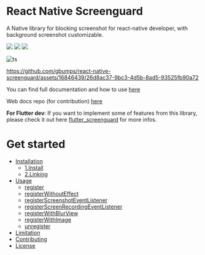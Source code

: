 <p align="center">
  <h1>React Native Screenguard</h1>
  <p>A Native library for blocking screenshot for react-native developer, with background screenshot customizable.</p>
  <a href="https://github.com/prettier/prettier"><img src="https://img.shields.io/badge/styled_with-prettier-ff69b4.svg"></a>
  <a href="https://opensource.org/licenses/MIT"><img src="https://img.shields.io/badge/License-MIT-blue.svg"></a>
  <a href="https://aleen42.github.io/badges/src/eslint.svg"><img src="https://aleen42.github.io/badges/src/eslint.svg"></a>
</p>

![ts](https://flat.badgen.net/badge/Built%20With/TypeScript/blue)


https://github.com/gbumps/react-native-screenguard/assets/16846439/26d8ac37-9bc3-4d5b-8ad5-93525fb90a72

You can find full documentation and how to use [here](https://gbumps.github.io/react-native-screenguard)

Web docs repo (for contribution) [here](https://github.com/gbumps/rn-screenguard-docs)

<b>For Flutter dev</b>: If you want to implement some of features from this library, please check it out here [flutter_screenguard](https://pub.dev/packages/flutter_screenguard) for more infos.

# Get started

<!--ts-->
  * [Installation](#installation)
    * [1.Install](https://gbumps.github.io/react-native-screenguard/docs/getting-started/install)
    * [2.Linking](https://gbumps.github.io/react-native-screenguard/docs/getting-started/linking)
  * [Usage](#usage)
     * [register](https://gbumps.github.io/react-native-screenguard/docs/usages-and-apis/register)
     * [registerWithoutEffect](https://gbumps.github.io/react-native-screenguard/docs/usages-and-apis/register-without-effect-android)
     * [registerScreenshotEventListener](https://gbumps.github.io/react-native-screenguard/docs/usages-and-apis/register-screenshot-event-listener)
     * [registerScreenRecordingEventListener](https://gbumps.github.io/react-native-screenguard/docs/usages-and-apis/register-screen-recording-event-listener)
     * [registerWithBlurView](https://gbumps.github.io/react-native-screenguard/docs/usages-and-apis/register-with-blurview)
     * [registerWithImage](https://gbumps.github.io/react-native-screenguard/docs/usages-and-apis/register-with-image)
     * [unregister](https://gbumps.github.io/react-native-screenguard/docs/usages-and-apis/unregister)
  * [Limitation](https://gbumps.github.io/react-native-screenguard/docs/limitation/)
  * [Contributing](#contributing)
  * [License](#license)
<!--te-->

